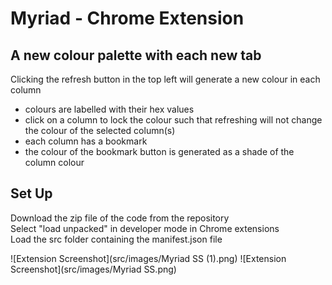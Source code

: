 # Myriad - Chrome Extension

## A new colour palette with each new tab

Clicking the refresh button in the top left will generate a new colour in each column
- colours are labelled with their hex values 
- click on a column to lock the colour such that refreshing will not change the colour of the selected column(s)
- each column has a bookmark 
- the colour of the bookmark button is generated as a shade of the column colour


## Set Up
Download the zip file of the code from the repository  
Select "load unpacked" in developer mode in Chrome extensions  
Load the src folder containing the manifest.json file  

![Extension Screenshot](src/images/Myriad SS (1).png)
![Extension Screenshot](src/images/Myriad SS.png)
